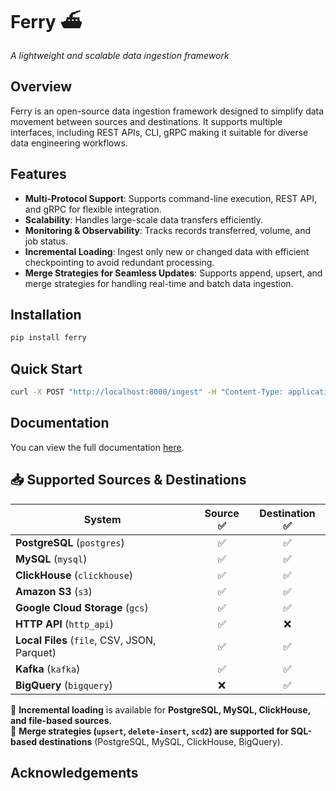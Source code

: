 # Ferry ⛴️

*A lightweight and scalable data ingestion framework*
## Overview
Ferry is an open-source data ingestion framework designed to simplify data movement between sources and destinations. 
It supports multiple interfaces, including REST APIs, CLI, gRPC making it suitable for diverse data engineering workflows.

## Features
- **Multi-Protocol Support**: Supports command-line execution, REST API, and gRPC for flexible integration.
- **Scalability**: Handles large-scale data transfers efficiently.
- **Monitoring & Observability**: Tracks records transferred, volume, and job status.
- **Incremental Loading**: Ingest only new or changed data with efficient checkpointing to avoid redundant processing.
- **Merge Strategies for Seamless Updates**: Supports append, upsert, and merge strategies for handling real-time and batch data ingestion.

## Installation
```sh
pip install ferry
```

## Quick Start
```sh
curl -X POST "http://localhost:8000/ingest" -H "Content-Type: application/json" -d '{ "source": "postgresql", "destination": "s3", "config": "config.yaml" }'
```
## Documentation
You can view the full documentation [here](https://smalldata-ai.github.io/ferry/guides/getting-started.html).

## 📥 Supported Sources & Destinations

| System                 | Source ✅ | Destination ✅ |
|------------------------|:--------:|:-------------:|
| **PostgreSQL** (`postgres`) | ✅ | ✅ |
| **MySQL** (`mysql`) | ✅ | ✅ |
| **ClickHouse** (`clickhouse`) | ✅ | ✅ |
| **Amazon S3** (`s3`) | ✅ | ✅ |
| **Google Cloud Storage** (`gcs`) | ✅ | ✅ |
| **HTTP API** (`http_api`) | ✅ | ❌ |
| **Local Files** (`file`, CSV, JSON, Parquet) | ✅ | ✅ |
| **Kafka** (`kafka`) | ✅ | ✅ |
| **BigQuery** (`bigquery`) | ❌ | ✅ |

🔹 **Incremental loading** is available for **PostgreSQL, MySQL, ClickHouse, and file-based sources**.  
🔹 **Merge strategies (`upsert`, `delete-insert`, `scd2`) are supported for SQL-based destinations** (PostgreSQL, MySQL, ClickHouse, BigQuery).  

## Acknowledgements
